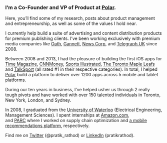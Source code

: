 ### I’m a Co-Founder and VP of Product at [Polar](http://polar.me).

Here, you’ll find some of my research, posts about product management and entrepreneurship, as well as some of the values I hold near.

I currently help build a suite of advertising and content distribution products for premium publishing clients. I’ve been working exclusively with premium media companies like [Oath](http://oath.com), [Gannett](http://gannett.com), [News Corp](http://newscorp.com), and [Telegraph UK](http://telegraph.co.uk) since 2008.

Between 2008 and 2013, I had the pleasure of building the first iOS apps for [Time Magazine](http://time.com), [CNNMoney](http://money.cnn.com/), [Sports Illustrated](http://si.com), [The Toronto Maple Leafs](https://www.nhl.com/mapleleafs/) and [TalkSport](https://talksport.com/) (all rated #1 in their respective categories). In total, I helped [Polar](http://polar.me) build a platform to deliver over 1200 apps across 5 mobile and tablet platforms.

During our ten years in business, I’ve helped usher us through 2 really tough pivots and have worked with over 150 talented individuals in Toronto, New York, London, and Sydney.

In 2008, I graduated from the [University of Waterloo](https://uwaterloo.ca/) (Electrical Engineering, Management Sciences). I spent internships at [Amazon.com](http://amazon.com), and [PARC](<https://en.wikipedia.org/wiki/PARC_(company)>) where I worked on supply chain optimization and [a mobile recommendations platform](http://www.izix.com/pubs/Bellotti-Magitti-CHI2008.pdf), respectively.

Find me on [Twitter](https://twitter.com/pratik_rathod) (@pratik_rathod) or [LinkedIn](https://www.linkedin.com/in/pratikrathod/) (pratikrathod).
